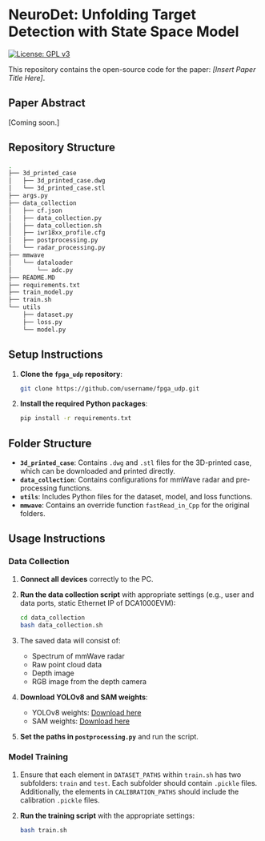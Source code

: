 # NeuroDet: Unfolding Target Detection with State Space Model
[![License: GPL v3](https://img.shields.io/badge/License-GPLv3-blue.svg)](https://www.gnu.org/licenses/gpl-3.0)

This repository contains the open-source code for the paper: *[Insert Paper Title Here]*.

## Paper Abstract

[Coming soon.]

## Repository Structure

```bash
.
├── 3d_printed_case
│   ├── 3d_printed_case.dwg
│   └── 3d_printed_case.stl
├── args.py
├── data_collection
│   ├── cf.json
│   ├── data_collection.py
│   ├── data_collection.sh
│   ├── iwr18xx_profile.cfg
│   ├── postprocessing.py
│   └── radar_processing.py
├── mmwave
│   └── dataloader
│       └── adc.py
├── README.MD
├── requirements.txt
├── train_model.py
├── train.sh
└── utils
    ├── dataset.py
    ├── loss.py
    └── model.py
```

## Setup Instructions

1. **Clone the `fpga_udp` repository**:
   ```bash
   git clone https://github.com/username/fpga_udp.git
   ```

2. **Install the required Python packages**:
   ```bash
   pip install -r requirements.txt
   ```

## Folder Structure

- **`3d_printed_case`**: Contains `.dwg` and `.stl` files for the 3D-printed case, which can be downloaded and printed directly.
- **`data_collection`**: Contains configurations for mmWave radar and pre-processing functions.
- **`utils`**: Includes Python files for the dataset, model, and loss functions.
- **`mmwave`**: Contains an override function `fastRead_in_Cpp` for the original folders.

## Usage Instructions

### Data Collection

1. **Connect all devices** correctly to the PC.
2. **Run the data collection script** with appropriate settings (e.g., user and data ports, static Ethernet IP of DCA1000EVM):
    ```bash
    cd data_collection
    bash data_collection.sh
    ```
3. The saved data will consist of:
   - Spectrum of mmWave radar
   - Raw point cloud data
   - Depth image
   - RGB image from the depth camera

4. **Download YOLOv8 and SAM weights**:
   - YOLOv8 weights: [Download here](https://github.com/ultralytics/assets/releases/download/v0.0.0/yolov8s.pt)
   - SAM weights: [Download here](https://dl.fbaipublicfiles.com/segment_anything/sam_vit_h_4b8939.pth)

5. **Set the paths in `postprocessing.py`** and run the script.

### Model Training

1. Ensure that each element in `DATASET_PATHS` within `train.sh` has two subfolders: `train` and `test`. Each subfolder should contain `.pickle` files. Additionally, the elements in `CALIBRATION_PATHS` should include the calibration `.pickle` files.

2. **Run the training script** with the appropriate settings:
   ```bash
   bash train.sh
   ```